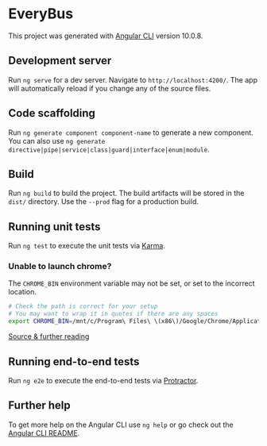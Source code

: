 # EveryBus

This project was generated with [Angular CLI](https://github.com/angular/angular-cli) version 10.0.8.

## Development server

Run `ng serve` for a dev server. Navigate to `http://localhost:4200/`. The app will automatically reload if you change any of the source files.

## Code scaffolding

Run `ng generate component component-name` to generate a new component. You can also use `ng generate directive|pipe|service|class|guard|interface|enum|module`.

## Build

Run `ng build` to build the project. The build artifacts will be stored in the `dist/` directory. Use the `--prod` flag for a production build.

## Running unit tests

Run `ng test` to execute the unit tests via [Karma](https://karma-runner.github.io).

### Unable to launch chrome?

The `CHROME_BIN` environment variable may not be set, or set to the incorrect location.

```bash
# Check the path is correct for your setup
# You may want to wrap it in quotes if there are any spaces
export CHROME_BIN=/mnt/c/Program\ Files\ \(x86\)/Google/Chrome/Application/chrome.exe
```

[Source & further reading](https://justinribeiro.com/chronicle/2019/10/02/workaround-for-karma-and-chrome-headless-on-windows-subsystem-for-linux-ala-wsl/)

## Running end-to-end tests

Run `ng e2e` to execute the end-to-end tests via [Protractor](http://www.protractortest.org/).

## Further help

To get more help on the Angular CLI use `ng help` or go check out the [Angular CLI README](https://github.com/angular/angular-cli/blob/master/README.md).
